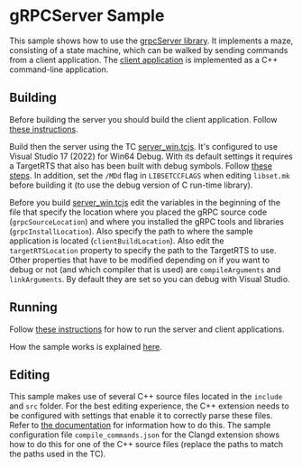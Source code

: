 # gRPCServer Sample
This sample shows how to use the [grpcServer library](../gRPCServer/README.md). It implements a maze, consisting of a state machine, which can be walked by sending commands from a client application. The [client application](https://github.com/HCL-TECH-SOFTWARE/lib-grpc-server/blob/main/grpc-client) is implemented as a C++ command-line application.

## Building
Before building the server you should build the client application. Follow [these instructions](https://github.com/HCL-TECH-SOFTWARE/lib-grpc-server/blob/main/README.md#build-the-client).

Build then the server using the TC [server_win.tcjs](server_win.tcjs). It's configured to use Visual Studio 17 (2022) for Win64 Debug. With its default settings it requires a TargetRTS that also has been built with debug symbols. Follow [these steps](https://model-realtime.hcldoc.com/help/topic/com.ibm.xtools.rsarte.webdoc/Articles/Running%20and%20debugging/Debugging%20the%20RT%20services%20library.html?cp=23_2_13_1). In addition, set the `/MDd` flag in `LIBSETCCFLAGS` when editing `libset.mk` before building it (to use the debug version of C run-time library).

Before you build [server_win.tcjs](server_win.tcjs) edit the variables in the beginning of the file that specify the location where you placed the gRPC source code (`grpcSourceLocation`) and where you installed the gRPC tools and libraries (`grpcInstallLocation`). Also specify the path to where the sample application is located (`clientBuildLocation`). Also edit the `targetRTSLocation` property to specify the path to the TargetRTS to use. Other properties that have to be modified depending on if you want to debug or not (and which compiler that is used) are `compileArguments` and `linkArguments`. By default they are set so you can debug with Visual Studio.

## Running
Follow [these instructions](#https://github.com/HCL-TECH-SOFTWARE/lib-grpc-server/blob/main/README.md#run-the-sample) for how to run the server and client applications. 

How the sample works is explained [here](https://github.com/HCL-TECH-SOFTWARE/lib-grpc-server/blob/main/README.md#how-the-sample-works).

## Editing
This sample makes use of several C++ source files located in the `include` and `src` folder. For the best editing experience, the C++ extension needs to be configured with settings that enable it to correctly parse these files. Refer to [the documentation](https://secure-dev-ops.github.io/code-realtime/building/build-cpp-files/#c-extension-source-code-analysis) for information how to do this. The sample configuration file `compile_commands.json` for the Clangd extension shows how to do this for one of the C++ source files (replace the paths to match the paths used in the TC).
